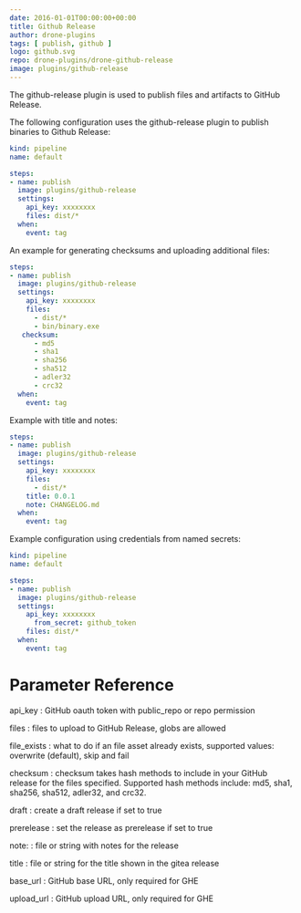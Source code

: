 ```yaml
---
date: 2016-01-01T00:00:00+00:00
title: Github Release
author: drone-plugins
tags: [ publish, github ]
logo: github.svg
repo: drone-plugins/drone-github-release
image: plugins/github-release
---
```


The github-release plugin is used to publish files and artifacts to GitHub Release.

The following configuration uses the github-release plugin to publish binaries to Github Release:

```yaml
kind: pipeline
name: default

steps:
- name: publish
  image: plugins/github-release
  settings:
    api_key: xxxxxxxx
    files: dist/*
  when:
    event: tag
```

An example for generating checksums and uploading additional files:

```yaml
steps:
- name: publish
  image: plugins/github-release
  settings:
    api_key: xxxxxxxx
    files:
      - dist/*
      - bin/binary.exe
   checksum:
      - md5
      - sha1
      - sha256
      - sha512
      - adler32
      - crc32
  when:
    event: tag
```

Example with title and notes:

```yaml
steps:
- name: publish
  image: plugins/github-release
  settings:
    api_key: xxxxxxxx
    files:
      - dist/*
    title: 0.0.1
    note: CHANGELOG.md
  when:
    event: tag
```

Example configuration using credentials from named secrets:

```yaml
kind: pipeline
name: default

steps:
- name: publish
  image: plugins/github-release
  settings:
    api_key: xxxxxxxx
      from_secret: github_token
    files: dist/*
  when:
    event: tag
```

# Parameter Reference

api_key
: GitHub oauth token with public_repo or repo permission

files
: files to upload to GitHub Release, globs are allowed

file_exists
: what to do if an file asset already exists, supported values: overwrite (default), skip and fail

checksum
: checksum takes hash methods to include in your GitHub release for the files specified.
Supported hash methods include: md5, sha1, sha256, sha512, adler32, and crc32.

draft
: create a draft release if set to true

prerelease
: set the release as prerelease if set to true

note:
: file or string with notes for the release

title
: file or string for the title shown in the gitea release

base_url
: GitHub base URL, only required for GHE

upload_url
: GitHub upload URL, only required for GHE
